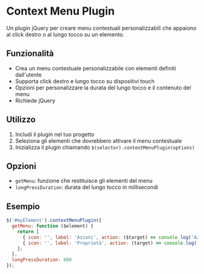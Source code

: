 # Context Menu Plugin

Un plugin jQuery per creare menu contestuali personalizzabili che appaiono al click destro o al lungo tocco su un elemento.

## Funzionalità

* Crea un menu contestuale personalizzabile con elementi definiti dall'utente
* Supporta click destro e lungo tocco su dispositivi touch
* Opzioni per personalizzare la durata del lungo tocco e il contenuto del menu
* Richiede jQuery

## Utilizzo

1. Includi il plugin nel tuo progetto
2. Seleziona gli elementi che dovrebbero attivare il menu contestuale
3. Inizializza il plugin chiamando `$(selector).contextMenuPlugin(options)`

## Opzioni

* `getMenu`: funzione che restituisce gli elementi del menu
* `longPressDuration`: durata del lungo tocco in millisecondi

## Esempio

```javascript
$('#myElement').contextMenuPlugin({
  getMenu: function ($element) {
    return [
      { icon: '', label: 'Azioni', action: ($target) => console.log('Azioni') },
      { icon: '', label: 'Proprietà', action: (target) => console.log('Proprietà') }
    ];
  },
  longPressDuration: 800
});

